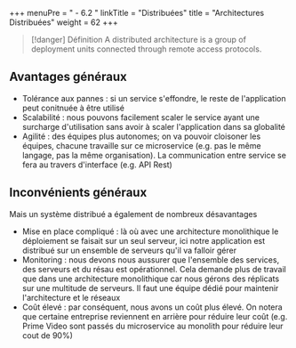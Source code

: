 +++
menuPre = " - 6.2 "
linkTitle = "Distribuées"
title = "Architectures Distribuées"
weight = 62
+++

> [!danger] Définition
>  A distributed architecture is a group of deployment units connected through remote access protocols.

## Avantages généraux

- Tolérance aux pannes : si un service s'effondre, le reste de l'application peut conitnuée à être utilisé
- Scalabilité : nous pouvons facilement scaler le service ayant une surcharge d'utilisation sans avoir à scaler l'application dans sa globalité
- Agilité : des équipes plus autonomes; on va pouvoir cloisoner les équipes, chacune travaille sur ce microservice (e.g. pas le même langage, pas la même organisation). La communication entre service se fera au travers d'interface (e.g. API Rest)

## Inconvénients généraux

Mais un système distribué a également de nombreux désavantages

- Mise en place compliqué : là où avec une architecture monolithique le déploiement se faisait sur un seul serveur, ici notre application est distribué sur un ensemble de serveurs qu'il va falloir gérer
- Monitoring : nous devons nous aussurer que l'ensemble des services, des serveurs et du résau est opérationnel. Cela demande plus de travail que dans une architecture monolithique car nous gérons des réplicats sur une multitude de serveurs. Il faut une équipe dédié pour maintenir l'architecture et le réseaux
- Coût élevé : par conséquent, nous avons un coût plus élevé. On notera que certaine entreprise reviennent en arrière pour réduire leur coût (e.g. Prime Video sont passés du microservice au monolith pour réduire leur cout de 90%)

